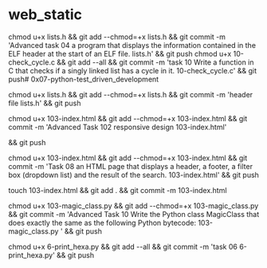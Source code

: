 # web_static
chmod u+x lists.h && git add --chmod=+x lists.h && git commit -m 'Advanced task 04 a program that displays the information contained in the ELF header at the start of an ELF file. lists.h' && git push
chmod u+x 10-check_cycle.c && git add --all && git commit -m 'task 10 Write a function in C that checks if a singly linked list has a cycle in it. 10-check_cycle.c' && git push# 0x07-python-test_driven_development

chmod u+x lists.h && git add --chmod=+x lists.h && git commit -m 'header file lists.h' && git push

chmod u+x 103-index.html && git add --chmod=+x 103-index.html && git commit -m 'Advanced Task 102 responsive design 103-index.html'

&& git push

chmod u+x 103-index.html && git add --chmod=+x 103-index.html && git commit -m 'Task 08 an HTML page that displays a header, a footer, a filter box (dropdown list) and the result of the search. 103-index.html'
 && git push

touch 103-index.html && git add . && git commit -m 103-index.html


chmod u+x 103-magic_class.py && git add --chmod=+x 103-magic_class.py && git commit -m 'Advanced Task 10 Write the Python class MagicClass that does exactly the same as the following Python bytecode: 103-magic_class.py ' && git push

chmod u+x 6-print_hexa.py && git add --all && git commit -m 'task 06 6-print_hexa.py' && git push
